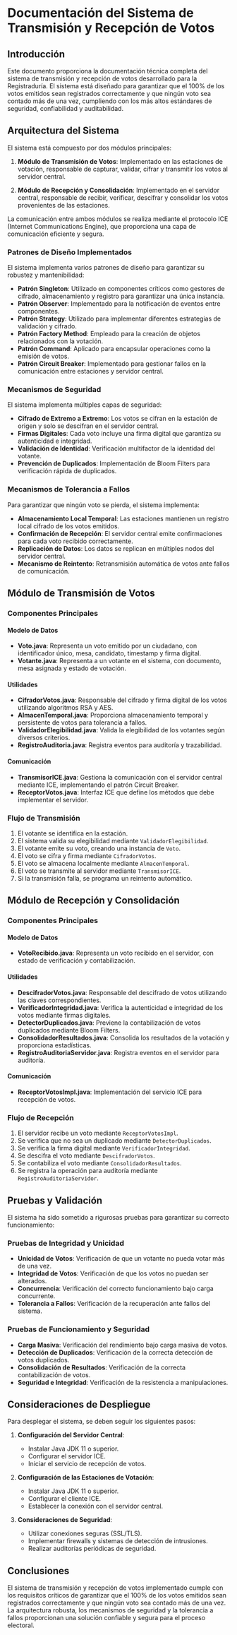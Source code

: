 # Documentación del Sistema de Transmisión y Recepción de Votos

## Introducción

Este documento proporciona la documentación técnica completa del sistema de transmisión y recepción de votos desarrollado para la Registraduría. El sistema está diseñado para garantizar que el 100% de los votos emitidos sean registrados correctamente y que ningún voto sea contado más de una vez, cumpliendo con los más altos estándares de seguridad, confiabilidad y auditabilidad.

## Arquitectura del Sistema

El sistema está compuesto por dos módulos principales:

1. **Módulo de Transmisión de Votos**: Implementado en las estaciones de votación, responsable de capturar, validar, cifrar y transmitir los votos al servidor central.

2. **Módulo de Recepción y Consolidación**: Implementado en el servidor central, responsable de recibir, verificar, descifrar y consolidar los votos provenientes de las estaciones.

La comunicación entre ambos módulos se realiza mediante el protocolo ICE (Internet Communications Engine), que proporciona una capa de comunicación eficiente y segura.

### Patrones de Diseño Implementados

El sistema implementa varios patrones de diseño para garantizar su robustez y mantenibilidad:

- **Patrón Singleton**: Utilizado en componentes críticos como gestores de cifrado, almacenamiento y registro para garantizar una única instancia.
- **Patrón Observer**: Implementado para la notificación de eventos entre componentes.
- **Patrón Strategy**: Utilizado para implementar diferentes estrategias de validación y cifrado.
- **Patrón Factory Method**: Empleado para la creación de objetos relacionados con la votación.
- **Patrón Command**: Aplicado para encapsular operaciones como la emisión de votos.
- **Patrón Circuit Breaker**: Implementado para gestionar fallos en la comunicación entre estaciones y servidor central.

### Mecanismos de Seguridad

El sistema implementa múltiples capas de seguridad:

- **Cifrado de Extremo a Extremo**: Los votos se cifran en la estación de origen y solo se descifran en el servidor central.
- **Firmas Digitales**: Cada voto incluye una firma digital que garantiza su autenticidad e integridad.
- **Validación de Identidad**: Verificación multifactor de la identidad del votante.
- **Prevención de Duplicados**: Implementación de Bloom Filters para verificación rápida de duplicados.

### Mecanismos de Tolerancia a Fallos

Para garantizar que ningún voto se pierda, el sistema implementa:

- **Almacenamiento Local Temporal**: Las estaciones mantienen un registro local cifrado de los votos emitidos.
- **Confirmación de Recepción**: El servidor central emite confirmaciones para cada voto recibido correctamente.
- **Replicación de Datos**: Los datos se replican en múltiples nodos del servidor central.
- **Mecanismo de Reintento**: Retransmisión automática de votos ante fallos de comunicación.

## Módulo de Transmisión de Votos

### Componentes Principales

#### Modelo de Datos

- **Voto.java**: Representa un voto emitido por un ciudadano, con identificador único, mesa, candidato, timestamp y firma digital.
- **Votante.java**: Representa a un votante en el sistema, con documento, mesa asignada y estado de votación.

#### Utilidades

- **CifradorVotos.java**: Responsable del cifrado y firma digital de los votos utilizando algoritmos RSA y AES.
- **AlmacenTemporal.java**: Proporciona almacenamiento temporal y persistente de votos para tolerancia a fallos.
- **ValidadorElegibilidad.java**: Valida la elegibilidad de los votantes según diversos criterios.
- **RegistroAuditoria.java**: Registra eventos para auditoría y trazabilidad.

#### Comunicación

- **TransmisorICE.java**: Gestiona la comunicación con el servidor central mediante ICE, implementando el patrón Circuit Breaker.
- **ReceptorVotos.java**: Interfaz ICE que define los métodos que debe implementar el servidor.

### Flujo de Transmisión

1. El votante se identifica en la estación.
2. El sistema valida su elegibilidad mediante `ValidadorElegibilidad`.
3. El votante emite su voto, creando una instancia de `Voto`.
4. El voto se cifra y firma mediante `CifradorVotos`.
5. El voto se almacena localmente mediante `AlmacenTemporal`.
6. El voto se transmite al servidor mediante `TransmisorICE`.
7. Si la transmisión falla, se programa un reintento automático.

## Módulo de Recepción y Consolidación

### Componentes Principales

#### Modelo de Datos

- **VotoRecibido.java**: Representa un voto recibido en el servidor, con estado de verificación y contabilización.

#### Utilidades

- **DescifradorVotos.java**: Responsable del descifrado de votos utilizando las claves correspondientes.
- **VerificadorIntegridad.java**: Verifica la autenticidad e integridad de los votos mediante firmas digitales.
- **DetectorDuplicados.java**: Previene la contabilización de votos duplicados mediante Bloom Filters.
- **ConsolidadorResultados.java**: Consolida los resultados de la votación y proporciona estadísticas.
- **RegistroAuditoriaServidor.java**: Registra eventos en el servidor para auditoría.

#### Comunicación

- **ReceptorVotosImpl.java**: Implementación del servicio ICE para recepción de votos.

### Flujo de Recepción

1. El servidor recibe un voto mediante `ReceptorVotosImpl`.
2. Se verifica que no sea un duplicado mediante `DetectorDuplicados`.
3. Se verifica la firma digital mediante `VerificadorIntegridad`.
4. Se descifra el voto mediante `DescifradorVotos`.
5. Se contabiliza el voto mediante `ConsolidadorResultados`.
6. Se registra la operación para auditoría mediante `RegistroAuditoriaServidor`.

## Pruebas y Validación

El sistema ha sido sometido a rigurosas pruebas para garantizar su correcto funcionamiento:

### Pruebas de Integridad y Unicidad

- **Unicidad de Votos**: Verificación de que un votante no pueda votar más de una vez.
- **Integridad de Votos**: Verificación de que los votos no puedan ser alterados.
- **Concurrencia**: Verificación del correcto funcionamiento bajo carga concurrente.
- **Tolerancia a Fallos**: Verificación de la recuperación ante fallos del sistema.

### Pruebas de Funcionamiento y Seguridad

- **Carga Masiva**: Verificación del rendimiento bajo carga masiva de votos.
- **Detección de Duplicados**: Verificación de la correcta detección de votos duplicados.
- **Consolidación de Resultados**: Verificación de la correcta contabilización de votos.
- **Seguridad e Integridad**: Verificación de la resistencia a manipulaciones.

## Consideraciones de Despliegue

Para desplegar el sistema, se deben seguir los siguientes pasos:

1. **Configuración del Servidor Central**:
   - Instalar Java JDK 11 o superior.
   - Configurar el servidor ICE.
   - Iniciar el servicio de recepción de votos.

2. **Configuración de las Estaciones de Votación**:
   - Instalar Java JDK 11 o superior.
   - Configurar el cliente ICE.
   - Establecer la conexión con el servidor central.

3. **Consideraciones de Seguridad**:
   - Utilizar conexiones seguras (SSL/TLS).
   - Implementar firewalls y sistemas de detección de intrusiones.
   - Realizar auditorías periódicas de seguridad.

## Conclusiones

El sistema de transmisión y recepción de votos implementado cumple con los requisitos críticos de garantizar que el 100% de los votos emitidos sean registrados correctamente y que ningún voto sea contado más de una vez. La arquitectura robusta, los mecanismos de seguridad y la tolerancia a fallos proporcionan una solución confiable y segura para el proceso electoral.
